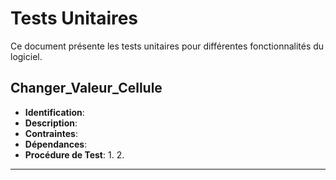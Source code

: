 # Tests Unitaires

Ce document présente les tests unitaires pour différentes fonctionnalités du logiciel. 

## Changer_Valeur_Cellule

- **Identification**:
- **Description**: 
- **Contraintes**: 
- **Dépendances**:  
- **Procédure de Test**:
  1. 
  2. 
---
